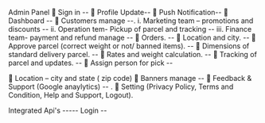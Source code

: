 
Admin Panel
 Sign in --
 Profile Update--
 Push Notification--
 Dashboard -- 
 Customers manage --.
i. Marketing team – promotions and discounts --
ii. Operation tem- Pickup of parcel and tracking --
iii. Finance team- payment and refund manage --
 Orders. --
 Location and city. --
 Approve parcel (correct weight or not/ banned items). --
 Dimensions of standard delivery parcel. --
 Rates and weight calculation. --
 Tracking of parcel and updates. -- 
 Assign person for pick -- 

 Location – city and state ( zip code)
 Banners manage -- 
 Feedback & Support (Google anaylytics) -- .
 Setting (Privacy Policy, Terms and Condition, Help and Support, Logout).


Integrated Api's -----
Login --



